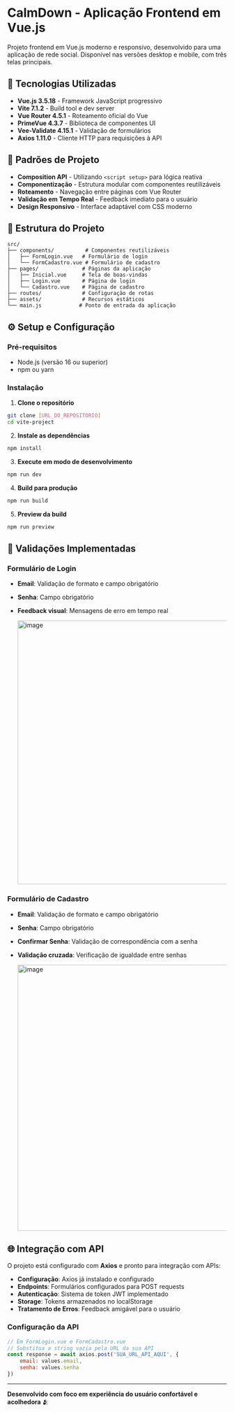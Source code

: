 # CalmDown - Aplicação Frontend em Vue.js

Projeto frontend em Vue.js moderno e responsivo, desenvolvido para uma aplicação de rede social. Disponível nas versões desktop e mobile, com três telas principais.

## 🚀 Tecnologias Utilizadas

- **Vue.js 3.5.18** - Framework JavaScript progressivo
- **Vite 7.1.2** - Build tool e dev server
- **Vue Router 4.5.1** - Roteamento oficial do Vue
- **PrimeVue 4.3.7** - Biblioteca de componentes UI
- **Vee-Validate 4.15.1** - Validação de formulários
- **Axios 1.11.0** - Cliente HTTP para requisições à API

## 🎨 Padrões de Projeto

- **Composition API** - Utilizando `<script setup>` para lógica reativa
- **Componentização** - Estrutura modular com componentes reutilizáveis
- **Roteamento** - Navegação entre páginas com Vue Router
- **Validação em Tempo Real** - Feedback imediato para o usuário
- **Design Responsivo** - Interface adaptável com CSS moderno

## 📁 Estrutura do Projeto

```
src/
├── components/          # Componentes reutilizáveis
│   ├── FormLogin.vue   # Formulário de login
│   └── FormCadastro.vue # Formulário de cadastro
├── pages/              # Páginas da aplicação
│   ├── Inicial.vue     # Tela de boas-vindas
│   ├── Login.vue       # Página de login
│   └── Cadastro.vue    # Página de cadastro
├── routes/             # Configuração de rotas
├── assets/             # Recursos estáticos
└── main.js            # Ponto de entrada da aplicação
```

## ⚙️ Setup e Configuração

### Pré-requisitos
- Node.js (versão 16 ou superior)
- npm ou yarn

### Instalação

1. **Clone o repositório**
```bash
git clone [URL_DO_REPOSITORIO]
cd vite-project
```

2. **Instale as dependências**
```bash
npm install
```

3. **Execute em modo de desenvolvimento**
```bash
npm run dev
```

4. **Build para produção**
```bash
npm run build
```

5. **Preview da build**
```bash
npm run preview
```

## 🔐 Validações Implementadas

### Formulário de Login
- **Email**: Validação de formato e campo obrigatório
- **Senha**: Campo obrigatório
- **Feedback visual**: Mensagens de erro em tempo real
  
  <img width="1366" height="604" alt="image" src="https://github.com/user-attachments/assets/541baec7-988e-4507-b6cd-284f4e7ed21f" />


### Formulário de Cadastro
- **Email**: Validação de formato e campo obrigatório
- **Senha**: Campo obrigatório
- **Confirmar Senha**: Validação de correspondência com a senha
- **Validação cruzada**: Verificação de igualdade entre senhas
  
  <img width="1366" height="609" alt="image" src="https://github.com/user-attachments/assets/1af5658f-cf3b-46d3-a9f2-b4b6429ef8cd" />

## 🌐 Integração com API

O projeto está configurado com **Axios** e pronto para integração com APIs:

- **Configuração**: Axios já instalado e configurado
- **Endpoints**: Formulários configurados para POST requests
- **Autenticação**: Sistema de token JWT implementado
- **Storage**: Tokens armazenados no localStorage
- **Tratamento de Erros**: Feedback amigável para o usuário

### Configuração da API
```javascript
// Em FormLogin.vue e FormCadastro.vue
// Substitua a string vazia pela URL da sua API
const response = await axios.post('SUA_URL_API_AQUI', {
    email: values.email,
    senha: values.senha
})
```





---

**Desenvolvido com foco em experiência do usuário confortável e acolhedora** 🫂

